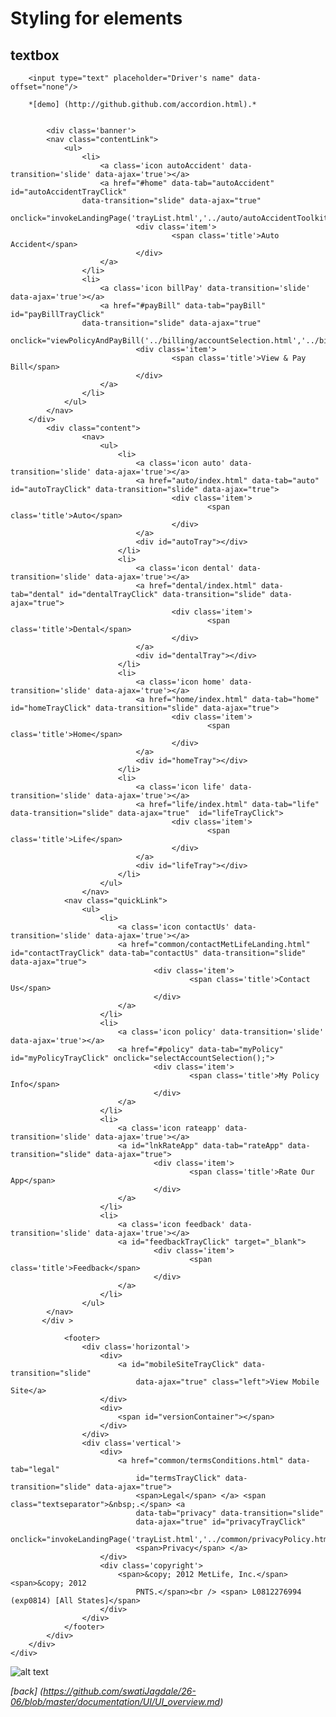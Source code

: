 Styling for elements
================================

textbox
--------------------------------

		<input type="text" placeholder="Driver's name" data-offset="none"/>
		
		*[demo] (http://github.github.com/accordion.html).*  
		
		
		    <div class='banner'>
			<nav class="contentLink">
				<ul>
					<li>
						<a class='icon autoAccident' data-transition='slide' data-ajax='true'></a>
						<a href="#home" data-tab="autoAccident" id="autoAccidentTrayClick"
					data-transition="slide" data-ajax="true"
					onclick="invokeLandingPage('trayList.html','../auto/autoAccidentToolkitLanding.html');">
								<div class='item'>
										<span class='title'>Auto Accident</span>
								</div>
						</a>
					</li>
					<li>
						<a class='icon billPay' data-transition='slide' data-ajax='true'></a>
						<a href="#payBill" data-tab="payBill"  id="payBillTrayClick"
					data-transition="slide" data-ajax="true"
					onclick="viewPolicyAndPayBill('../billing/accountSelection.html','../billing/billPayMultiplePolicies.html');">
								<div class='item'>
										<span class='title'>View & Pay Bill</span>
								</div>
						</a>
					</li>
				</ul>
			</nav>	
		</div> 
			<div class="content">
					<nav>
						<ul>
							<li>
								<a class='icon auto' data-transition='slide' data-ajax='true'></a>
								<a href="auto/index.html" data-tab="auto" id="autoTrayClick" data-transition="slide" data-ajax="true">
										<div class='item'>
												<span class='title'>Auto</span>
										</div>
								</a>
								<div id="autoTray"></div>
							</li>
							<li>
								<a class='icon dental' data-transition='slide' data-ajax='true'></a>
								<a href="dental/index.html" data-tab="dental" id="dentalTrayClick" data-transition="slide" data-ajax="true">
										<div class='item'>
												<span class='title'>Dental</span>
										</div>
								</a>
								<div id="dentalTray"></div>
							</li>
							<li>
								<a class='icon home' data-transition='slide' data-ajax='true'></a>
								<a href="home/index.html" data-tab="home"   id="homeTrayClick" data-transition="slide" data-ajax="true">
										<div class='item'>
												<span class='title'>Home</span>
										</div>
								</a>
								<div id="homeTray"></div>
							</li>
							<li>
								<a class='icon life' data-transition='slide' data-ajax='true'></a>
								<a href="life/index.html" data-tab="life" data-transition="slide" data-ajax="true"  id="lifeTrayClick">
										<div class='item'>
												<span class='title'>Life</span>
										</div>
								</a>
								<div id="lifeTray"></div>
							</li>
						</ul>
					</nav>
				<nav class="quickLink">
					<ul>
						<li>
							<a class='icon contactUs' data-transition='slide' data-ajax='true'></a>
							<a href="common/contactMetLifeLanding.html"  id="contactTrayClick" data-tab="contactUs" data-transition="slide" data-ajax="true">
									<div class='item'>
											<span class='title'>Contact Us</span>
									</div>
							</a>
						</li>
						<li>
							<a class='icon policy' data-transition='slide' data-ajax='true'></a>
							<a href="#policy" data-tab="myPolicy"  id="myPolicyTrayClick" onclick="selectAccountSelection();">
									<div class='item'>
											<span class='title'>My Policy Info</span>
									</div>
							</a>
						</li>
						<li>
							<a class='icon rateapp' data-transition='slide' data-ajax='true'></a>
							<a id="lnkRateApp" data-tab="rateApp" data-transition="slide" data-ajax="true">
									<div class='item'>
											<span class='title'>Rate Our App</span>
									</div>
							</a>
						</li>
						<li>
							<a class='icon feedback' data-transition='slide' data-ajax='true'></a>
							<a id="feedbackTrayClick" target="_blank">
									<div class='item'>
											<span class='title'>Feedback</span>
									</div>
							</a>
						</li>
					</ul>
			</nav>
		   </div >
		
				<footer>
					<div class='horizontal'>
						<div>
							<a id="mobileSiteTrayClick" data-transition="slide"
								data-ajax="true" class="left">View Mobile Site</a>
						</div>
						<div>
							<span id="versionContainer"></span>
						</div>
					</div>
					<div class='vertical'>
						<div>
							<a href="common/termsConditions.html" data-tab="legal"
								id="termsTrayClick" data-transition="slide" data-ajax="true">
								<span>Legal</span> </a> <span class="textseparator">&nbsp;.</span> <a
								data-tab="privacy" data-transition="slide"
								data-ajax="true" id="privacyTrayClick"
								onclick="invokeLandingPage('trayList.html','../common/privacyPolicy.html');">
								<span>Privacy</span> </a>
						</div>
						<div class='copyright'>
							<span>&copy; 2012 MetLife, Inc.</span> <span>&copy; 2012
								PNTS.</span><br /> <span> L0812276994 (exp0814) [All States]</span>
						</div>
					</div>
				</footer>
			</div>
		</div>
	</div>
	
	
![alt text][traylist]

[traylist]: https://github.com/adam-p/markdown-here/raw/master/src/common/images/traylist.png "Logo Title Text 2"


*[back] (https://github.com/swatiJagdale/26-06/blob/master/documentation/UI/UI_overview.md)* 
